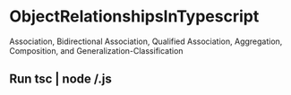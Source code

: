 # ObjectRelationshipsInTypescript
Association, Bidirectional Association, Qualified Association, Aggregation, Composition, and Generalization-Classification

## Run tsc | node <folder name>/<program name>.js
